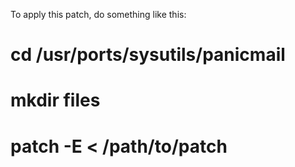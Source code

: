 To apply this patch, do something like this:

# cd /usr/ports/sysutils/panicmail
# mkdir files
# patch -E < /path/to/patch
